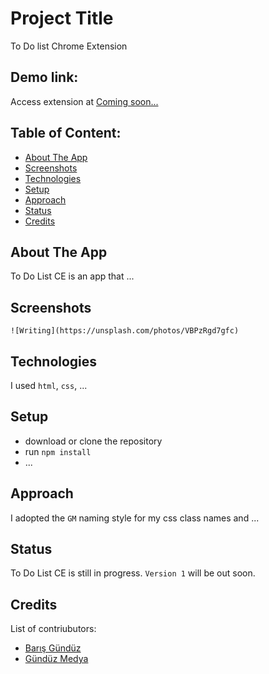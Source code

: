 # Project Title
To Do list Chrome Extension

## Demo link:
Access extension at [Coming soon...](https://www.gunduzmedya.com)

## Table of Content:

- [About The App](#about-the-app)
- [Screenshots](#screenshots)
- [Technologies](#technologies)
- [Setup](#setup)
- [Approach](#approach)
- [Status](#status)
- [Credits](#credits)

## About The App
To Do List CE is an app that ...

## Screenshots

`![Writing](https://unsplash.com/photos/VBPzRgd7gfc)`

<!-- Picture by [Barış Gündüz](https://unsplash.com/@barisgunduz) -->

## Technologies
I used `html`, `css`, ...

## Setup
- download or clone the repository
- run `npm install`
- ...

## Approach
I adopted the `GM` naming style for my css class names and ...

## Status
To Do List CE is still in progress. `Version 1` will be out soon.

## Credits
List of contriubutors:
- [Barış Gündüz](barisgunduz.com)
- [Gündüz Medya](gunduzmedya.com)
